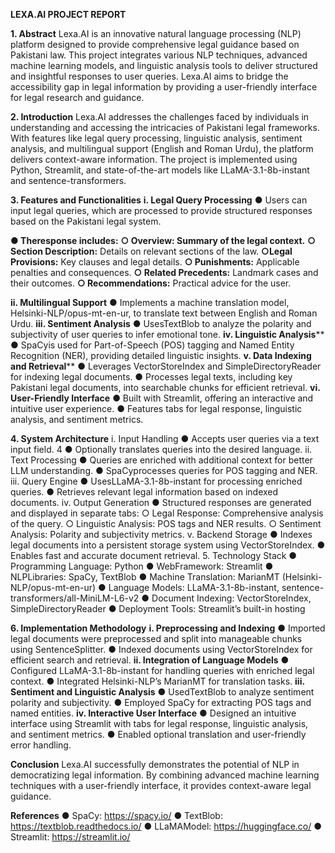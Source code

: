 **LEXA.AI PROJECT REPORT**

**1. Abstract**
 Lexa.AI is an innovative natural language processing (NLP) platform designed
 to provide comprehensive legal guidance based on Pakistani law. This project
 integrates various NLP techniques, advanced machine learning models, and
 linguistic analysis tools to deliver structured and insightful responses to user
 queries. Lexa.AI aims to bridge the accessibility gap in legal information by
 providing a user-friendly interface for legal research and guidance.
 
**2. Introduction**
 Lexa.AI addresses the challenges faced by individuals in understanding and
 accessing the intricacies of Pakistani legal frameworks. With features like legal
 query processing, linguistic analysis, sentiment analysis, and multilingual
 support (English and Roman Urdu), the platform delivers context-aware
 information. The project is implemented using Python, Streamlit, and
 state-of-the-art models like LLaMA-3.1-8b-instant and sentence-transformers.
 
**3. Features and Functionalities**
**i. Legal Query Processing**
 ● Users can input legal queries, which are processed to provide structured
 responses based on the Pakistani legal system.
 
**● Theresponse includes:**
**○ Overview: Summary of the legal context.**
**○ Section Description:** Details on relevant sections of the law.
 **○Legal Provisions:** Key clauses and legal details.
**○ Punishments:** Applicable penalties and consequences.
**○ Related Precedents:** Landmark cases and their outcomes.
 **○ Recommendations:** Practical advice for the user.
 
 **ii. Multilingual Support**
 ● Implements a machine translation model, Helsinki-NLP/opus-mt-en-ur, to
 translate text between English and Roman Urdu.
**iii. Sentiment Analysis**
 ● UsesTextBlob to analyze the polarity and subjectivity of user queries to
 infer emotional tone.
**iv. Linguistic Analysis****
 ● SpaCyis used for Part-of-Speech (POS) tagging and Named Entity
 Recognition (NER), providing detailed linguistic insights.
**v. Data Indexing and Retrieval****
 ● Leverages VectorStoreIndex and SimpleDirectoryReader for indexing
 legal documents.
 ● Processes legal texts, including key Pakistani legal documents, into
 searchable chunks for efficient retrieval.
**vi. User-Friendly Interface**
 ● Built with Streamlit, offering an interactive and intuitive user experience.
 ● Features tabs for legal response, linguistic analysis, and sentiment
 metrics.
 
**4. System Architecture**
 i. Input Handling
 ● Accepts user queries via a text input field.
 4
 ● Optionally translates queries into the desired language.
ii. Text Processing
 ● Queries are enriched with additional context for better LLM understanding.
 ● SpaCyprocesses queries for POS tagging and NER.
 iii. Query Engine
 ● UsesLLaMA-3.1-8b-instant for processing enriched queries.
 ● Retrieves relevant legal information based on indexed documents.
 iv. Output Generation
 ● Structured responses are generated and displayed in separate tabs:
 ○ Legal Response: Comprehensive analysis of the query.
 ○ Linguistic Analysis: POS tags and NER results.
 ○ Sentiment Analysis: Polarity and subjectivity metrics.
 v. Backend Storage
 ● Indexes legal documents into a persistent storage system using
 VectorStoreIndex.
 ● Enables fast and accurate document retrieval.
 5. Technology Stack
 ● Programming Language: Python
 ● WebFramework: Streamlit
 ● NLPLibraries: SpaCy, TextBlob
 ● Machine Translation: MarianMT (Helsinki-NLP/opus-mt-en-ur)
 ● Language Models: LLaMA-3.1-8b-instant,
 sentence-transformers/all-MiniLM-L6-v2
 ● Document Indexing: VectorStoreIndex, SimpleDirectoryReader
 ● Deployment Tools: Streamlit’s built-in hosting
 
**6. Implementation Methodology**
**i. Preprocessing and Indexing**
 ● Imported legal documents were preprocessed and split into manageable
 chunks using SentenceSplitter.
 ● Indexed documents using VectorStoreIndex for efficient search and
 retrieval.
 **ii. Integration of Language Models**
 ● Configured LLaMA-3.1-8b-instant for handling queries with enriched legal
 context.
 ● Integrated Helsinki-NLP’s MarianMT for translation tasks.
**iii. Sentiment and Linguistic Analysis**
 ● UsedTextBlob to analyze sentiment polarity and subjectivity.
 ● Employed SpaCy for extracting POS tags and named entities.
 **iv. Interactive User Interface**
 ● Designed an intuitive interface using Streamlit with tabs for legal
 response, linguistic analysis, and sentiment metrics.
 ● Enabled optional translation and user-friendly error handling.
 
**Conclusion**
 Lexa.AI successfully demonstrates the potential of NLP in democratizing legal
 information. By combining advanced machine learning techniques with a
 user-friendly interface, it provides context-aware legal guidance.
 
**References**
 ● SpaCy: https://spacy.io/
 ● TextBlob: https://textblob.readthedocs.io/
 ● LLaMAModel: https://huggingface.co/
 ● Streamlit: https://streamlit.io/
 
